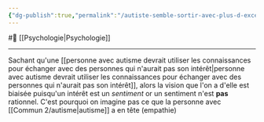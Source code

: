 ```yaml
---
{"dg-publish":true,"permalink":"/autiste-semble-sortir-avec-plus-d-excellence-de-situation-compliquee/"}
---
```


#🌲  [[Psychologie\|Psychologie]]

---
Sachant qu'une [[personne avec autisme devrait utiliser les connaissances pour échanger avec des personnes qui n'aurait pas son intérêt\|personne avec autisme devrait utiliser les connaissances pour échanger avec des personnes qui n'aurait pas son intérêt]], alors la vision que l'on a d'elle est biaisée puisqu'un intérêt est un *sentiment* or un sentiment n'est **pas** rationnel. C'est pourquoi on imagine pas ce que la personne avec [[Commun 2/autisme\|autisme]] a en tête (empathie)